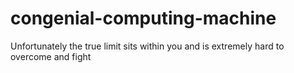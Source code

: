 # congenial-computing-machine
Unfortunately the true limit sits within you and is extremely hard to overcome and fight
